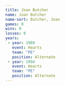 ```yaml
---
title: Joan Butcher
name: Joan Butcher
name-sort: Butcher, Joan
games: 0
wins: 0
losses: 0
years:
 - year: 1989
   event: Hearts
   team: "PE"
   position: Alternate
 - year: 1994
   event: Hearts
   team: "PE"
   position: Alternate
---
```

